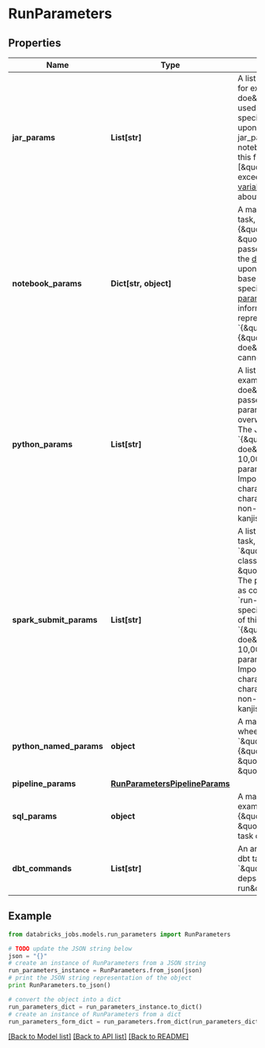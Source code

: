 # RunParameters


## Properties
Name | Type | Description | Notes
------------ | ------------- | ------------- | -------------
**jar_params** | **List[str]** | A list of parameters for jobs with Spark JAR tasks, for example &#x60;\&quot;jar_params\&quot;: [\&quot;john doe\&quot;, \&quot;35\&quot;]&#x60;. The parameters are used to invoke the main function of the main class specified in the Spark JAR task. If not specified upon &#x60;run-now&#x60;, it defaults to an empty list. jar_params cannot be specified in conjunction with notebook_params. The JSON representation of this field (for example &#x60;{\&quot;jar_params\&quot;:[\&quot;john doe\&quot;,\&quot;35\&quot;]}&#x60;) cannot exceed 10,000 bytes.  Use [Task parameter variables](https://docs.microsoft.com/azure/databricks/jobs#parameter-variables) to set parameters containing information about job runs. | [optional] 
**notebook_params** | **Dict[str, object]** | A map from keys to values for jobs with notebook task, for example &#x60;\&quot;notebook_params\&quot;: {\&quot;name\&quot;: \&quot;john doe\&quot;, \&quot;age\&quot;: \&quot;35\&quot;}&#x60;. The map is passed to the notebook and is accessible through the [dbutils.widgets.get](https://docs.microsoft.com/azure/databricks/dev-tools/databricks-utils#dbutils-widgets) function.  If not specified upon &#x60;run-now&#x60;, the triggered run uses the job’s base parameters.  notebook_params cannot be specified in conjunction with jar_params.  Use [Task parameter variables](https://docs.microsoft.com/azure/databricks/jobs#parameter-variables) to set parameters containing information about job runs.  The JSON representation of this field (for example &#x60;{\&quot;notebook_params\&quot;:{\&quot;name\&quot;:\&quot;john doe\&quot;,\&quot;age\&quot;:\&quot;35\&quot;}}&#x60;) cannot exceed 10,000 bytes. | [optional] 
**python_params** | **List[str]** | A list of parameters for jobs with Python tasks, for example &#x60;\&quot;python_params\&quot;: [\&quot;john doe\&quot;, \&quot;35\&quot;]&#x60;. The parameters are passed to Python file as command-line parameters. If specified upon &#x60;run-now&#x60;, it would overwrite the parameters specified in job setting. The JSON representation of this field (for example &#x60;{\&quot;python_params\&quot;:[\&quot;john doe\&quot;,\&quot;35\&quot;]}&#x60;) cannot exceed 10,000 bytes.  Use [Task parameter variables](https://docs.microsoft.com/azure/databricks/jobs#parameter-variables) to set parameters containing information about job runs.  Important  These parameters accept only Latin characters (ASCII character set). Using non-ASCII characters returns an error. Examples of invalid, non-ASCII characters are Chinese, Japanese kanjis, and emojis. | [optional] 
**spark_submit_params** | **List[str]** | A list of parameters for jobs with spark submit task, for example &#x60;\&quot;spark_submit_params\&quot;: [\&quot;--class\&quot;, \&quot;org.apache.spark.examples.SparkPi\&quot;]&#x60;. The parameters are passed to spark-submit script as command-line parameters. If specified upon &#x60;run-now&#x60;, it would overwrite the parameters specified in job setting. The JSON representation of this field (for example &#x60;{\&quot;python_params\&quot;:[\&quot;john doe\&quot;,\&quot;35\&quot;]}&#x60;) cannot exceed 10,000 bytes.  Use [Task parameter variables](https://docs.microsoft.com/azure/databricks/jobs#parameter-variables) to set parameters containing information about job runs.  Important  These parameters accept only Latin characters (ASCII character set). Using non-ASCII characters returns an error. Examples of invalid, non-ASCII characters are Chinese, Japanese kanjis, and emojis. | [optional] 
**python_named_params** | **object** | A map from keys to values for jobs with Python wheel task, for example &#x60;\&quot;python_named_params\&quot;: {\&quot;name\&quot;: \&quot;task\&quot;, \&quot;data\&quot;: \&quot;dbfs:/path/to/data.json\&quot;}&#x60;. | [optional] 
**pipeline_params** | [**RunParametersPipelineParams**](RunParametersPipelineParams.md) |  | [optional] 
**sql_params** | **object** | A map from keys to values for SQL tasks, for example &#x60;\&quot;sql_params\&quot;: {\&quot;name\&quot;: \&quot;john doe\&quot;, \&quot;age\&quot;: \&quot;35\&quot;}&#x60;. The SQL alert task does not support custom parameters. | [optional] 
**dbt_commands** | **List[str]** | An array of commands to execute for jobs with the dbt task, for example &#x60;\&quot;dbt_commands\&quot;: [\&quot;dbt deps\&quot;, \&quot;dbt seed\&quot;, \&quot;dbt run\&quot;]&#x60; | [optional] 

## Example

```python
from databricks_jobs.models.run_parameters import RunParameters

# TODO update the JSON string below
json = "{}"
# create an instance of RunParameters from a JSON string
run_parameters_instance = RunParameters.from_json(json)
# print the JSON string representation of the object
print RunParameters.to_json()

# convert the object into a dict
run_parameters_dict = run_parameters_instance.to_dict()
# create an instance of RunParameters from a dict
run_parameters_form_dict = run_parameters.from_dict(run_parameters_dict)
```
[[Back to Model list]](../README.md#documentation-for-models) [[Back to API list]](../README.md#documentation-for-api-endpoints) [[Back to README]](../README.md)


